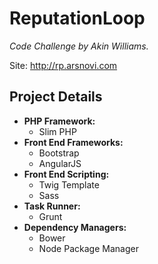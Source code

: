# ReputationLoop
*Code Challenge by Akin Williams.*

Site: http://rp.arsnovi.com

## Project Details
- __PHP Framework:__ 
	- Slim PHP
- __Front End Frameworks:__
    - Bootstrap
    - AngularJS
- __Front End Scripting:__
    - Twig Template
    - Sass
- __Task Runner:__ 
	- Grunt
- __Dependency Managers:__
    - Bower
    - Node Package Manager
